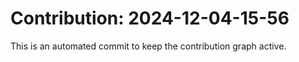 # Contribution: 2024-12-04-15-56
This is an automated commit to keep the contribution graph active.
